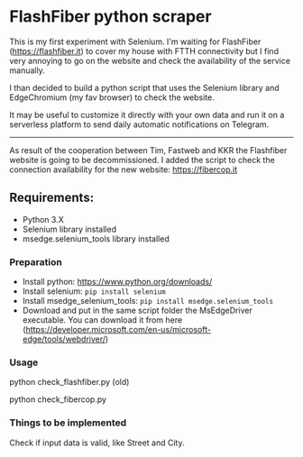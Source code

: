 # FlashFiber python scraper

This is my first experiment with Selenium.
I'm waiting for FlashFiber (https://flashfiber.it) to cover my house with FTTH connectivity but I find very annoying to go on the website and check the availability of the service manually.

I than decided to build a python script that uses the Selenium library and EdgeChromium (my fav browser) to check the website.

It may be useful to customize it directly with your own data and run it on a serverless platform to send daily automatic notifications on Telegram.

--------------------------------------------------------
As result of the cooperation between Tim, Fastweb and KKR the Flashfiber website is going to be decommissioned. I added the script to check the connection availability for the new website: https://fibercop.it

## Requirements:
- Python 3.X
- Selenium library installed
- msedge.selenium_tools library installed

### Preparation
- Install python: https://www.python.org/downloads/
- Install selenium:
`pip install selenium`
- Install msedge_selenium_tools:
`pip install msedge.selenium_tools`
- Download and put in the same script folder the MsEdgeDriver executable. You can download it from here (https://developer.microsoft.com/en-us/microsoft-edge/tools/webdriver/)

### Usage
python check_flashfiber.py (old)

python check_fibercop.py

### Things to be implemented
Check if input data is valid, like Street and City.
